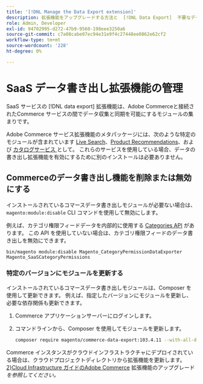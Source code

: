 ```yaml
---
title: '[!DNL Manage the Data Export extension]'
description: 拡張機能をアップグレードする方法と  [!DNL Data Export]  不要なデータ書き出しサービスを削除または無効にする方法について説明します。
role: Admin, Developer
exl-id: 94702995-d272-47b9-9560-198eee3250a6
source-git-commit: c7a08cabe07ec94e31e9f4c27448ee0862e62cf2
workflow-type: tm+mt
source-wordcount: '228'
ht-degree: 0%

---
```


# SaaS データ書き出し拡張機能の管理

SaaS サービスの [!DNL data export] 拡張機能は、Adobe Commerceと接続されたCommerce サービスの間でデータ収集と同期を可能にするモジュールの集まりです。

Adobe Commerce サービス拡張機能のメタパッケージには、次のような特定のモジュールが含まれています
[Live Search](/help/live-search/overview.md)、[Product Recommendations](/help/product-recommendations/overview.md)、および [ カタログサービス ](/help/catalog-service/overview.md) として。 これらのサービスを使用している場合、データの書き出し拡張機能を有効にするために別のインストールは必要ありません。

## Commerceのデータ書き出し機能を削除または無効にする

インストールされているコマースデータ書き出しモジュールが必要ない場合は、`magento:module:disable` CLI コマンドを使用して無効にします。

例えば、カテゴリ権限フィードデータを内部的に使用する [Categories API](https://developer.adobe.com/commerce/webapi/graphql/schema/catalog-service/queries/categories/) があります。 この API を使用していない場合は、カテゴリ権限フィードのデータ書き出しを無効にできます。

```shell script
bin/magento module:disable Magento_CategoryPermissionDataExporter Magento_SaaSCategoryPermissions
```

### 特定のバージョンにモジュールを更新する

インストールされているコマースデータ書き出しモジュールは、Composer を使用して更新できます。 例えば、指定したバージョンにモジュールを更新し、必要な依存関係も更新できます。

1. Commerce アプリケーションサーバーにログインします。

1. コマンドラインから、Composer を使用してモジュールを更新します。

   ```bash
   composer require magento/commerce-data-export:103.4.11 --with-all-dependencies
   ```

Commerce インスタンスがクラウドインフラストラクチャにデプロイされている場合は、クラウドプロジェクトディレクトリから拡張機能を更新します。 [2&rbrace;Cloud Infrastructure ガイドのAdobe Commerce](https://experienceleague.adobe.com/en/docs/commerce-cloud-service/user-guide/configure-store/extensions#upgrade-an-extension) 拡張機能のアップグレード _を参照してください。_
